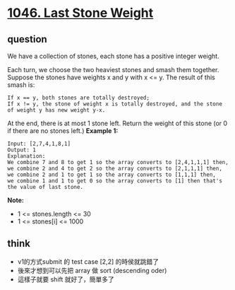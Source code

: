 # [1046. Last Stone Weight](https://leetcode.com/problems/last-stone-weight/)

## question

We have a collection of stones, each stone has a positive integer weight.

Each turn, we choose the two heaviest stones and smash them together.  Suppose the stones have weights x and y with x <= y.  The result of this smash is:

    If x == y, both stones are totally destroyed;
    If x != y, the stone of weight x is totally destroyed, and the stone of weight y has new weight y-x.

At the end, there is at most 1 stone left.  Return the weight of this stone (or 0 if there are no stones left.)
**Example 1:**
```
Input: [2,7,4,1,8,1]
Output: 1
Explanation: 
We combine 7 and 8 to get 1 so the array converts to [2,4,1,1,1] then,
we combine 2 and 4 to get 2 so the array converts to [2,1,1,1] then,
we combine 2 and 1 to get 1 so the array converts to [1,1,1] then,
we combine 1 and 1 to get 0 so the array converts to [1] then that's the value of last stone.
```

**Note:**
- 1 <= stones.length <= 30
- 1 <= stones[i] <= 1000

## think
- v1的方式submit 的 test case [2,2] 的時侯就跳錯了
- 後來才想到可以先把 array 做 sort (descending oder)
- 這樣子就要 shift 就好了，簡單多了